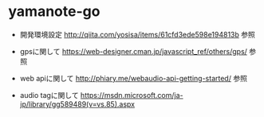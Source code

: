 # yamanote-go

- 開発環境設定
http://qiita.com/yosisa/items/61cfd3ede598e194813b
参照


- gpsに関して
https://web-designer.cman.jp/javascript_ref/others/gps/
参照

- web apiに関して
http://phiary.me/webaudio-api-getting-started/
参照

- audio tagに関して
https://msdn.microsoft.com/ja-jp/library/gg589489(v=vs.85).aspx